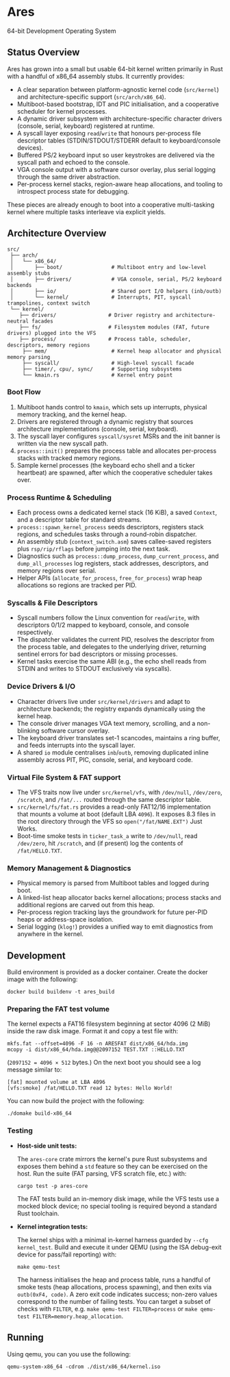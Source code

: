 # Ares

64-bit Development Operating System

## Status Overview

Ares has grown into a small but usable 64-bit kernel written primarily in Rust with a handful of x86_64 assembly stubs. It currently provides:

- A clear separation between platform-agnostic kernel code (`src/kernel`) and architecture-specific support (`src/arch/x86_64`).
- Multiboot-based bootstrap, IDT and PIC initialisation, and a cooperative scheduler for kernel processes.
- A dynamic driver subsystem with architecture-specific character drivers (console, serial, keyboard) registered at runtime.
- A syscall layer exposing `read`/`write` that honours per-process file descriptor tables (STDIN/STDOUT/STDERR default to keyboard/console devices).
- Buffered PS/2 keyboard input so user keystrokes are delivered via the syscall path and echoed to the console.
- VGA console output with a software cursor overlay, plus serial logging through the same driver abstraction.
- Per-process kernel stacks, region-aware heap allocations, and tooling to introspect process state for debugging.

These pieces are already enough to boot into a cooperative multi-tasking kernel where multiple tasks interleave via explicit yields.

## Architecture Overview

```
src/
 ├── arch/
 │   └── x86_64/
 │       ├── boot/                # Multiboot entry and low-level assembly stubs
 │       ├── drivers/             # VGA console, serial, PS/2 keyboard backends
 │       ├── io/                  # Shared port I/O helpers (inb/outb)
 │       └── kernel/              # Interrupts, PIT, syscall trampolines, context switch
 └── kernel/
    ├── drivers/                 # Driver registry and architecture-neutral facades
    ├── fs/                      # Filesystem modules (FAT, future drivers) plugged into the VFS
    ├── process/                 # Process table, scheduler, descriptors, memory regions
     ├── mem/                     # Kernel heap allocator and physical memory parsing
     ├── syscall/                 # High-level syscall facade
     ├── timer/, cpu/, sync/      # Supporting subsystems
     └── kmain.rs                 # Kernel entry point
```

### Boot Flow

1. Multiboot hands control to `kmain`, which sets up interrupts, physical memory tracking, and the kernel heap.
2. Drivers are registered through a dynamic registry that sources architecture implementations (console, serial, keyboard).
3. The syscall layer configures `syscall/sysret` MSRs and the init banner is written via the new syscall path.
4. `process::init()` prepares the process table and allocates per-process stacks with tracked memory regions.
5. Sample kernel processes (the keyboard echo shell and a ticker heartbeat) are spawned, after which the cooperative scheduler takes over.

### Process Runtime & Scheduling

- Each process owns a dedicated kernel stack (16 KiB), a saved `Context`, and a descriptor table for standard streams.
- `process::spawn_kernel_process` seeds descriptors, registers stack regions, and schedules tasks through a round-robin dispatcher.
- An assembly stub (`context_switch.asm`) saves callee-saved registers plus `rsp/rip/rflags` before jumping into the next task.
- Diagnostics such as `process::dump_process`, `dump_current_process`, and `dump_all_processes` log registers, stack addresses, descriptors, and memory regions over serial.
- Helper APIs (`allocate_for_process`, `free_for_process`) wrap heap allocations so regions are tracked per PID.

### Syscalls & File Descriptors

- Syscall numbers follow the Linux convention for `read`/`write`, with descriptors 0/1/2 mapped to keyboard, console, and console respectively.
- The dispatcher validates the current PID, resolves the descriptor from the process table, and delegates to the underlying driver, returning sentinel errors for bad descriptors or missing processes.
- Kernel tasks exercise the same ABI (e.g., the echo shell reads from STDIN and writes to STDOUT exclusively via syscalls).

### Device Drivers & I/O

- Character drivers live under `src/kernel/drivers` and adapt to architecture backends; the registry expands dynamically using the kernel heap.
- The console driver manages VGA text memory, scrolling, and a non-blinking software cursor overlay.
- The keyboard driver translates set-1 scancodes, maintains a ring buffer, and feeds interrupts into the syscall layer.
- A shared `io` module centralises `inb`/`outb`, removing duplicated inline assembly across PIT, PIC, console, serial, and keyboard code.

### Virtual File System & FAT support

- The VFS traits now live under `src/kernel/vfs`, with `/dev/null`, `/dev/zero`, `/scratch`, and `/fat/...` routed through the same descriptor table.
- `src/kernel/fs/fat.rs` provides a read-only FAT12/16 implementation that mounts a volume at boot (default LBA `4096`).  It exposes 8.3 files in the root directory through the VFS so `open("/fat/NAME.EXT")` Just Works.
- Boot-time smoke tests in `ticker_task_a` write to `/dev/null`, read `/dev/zero`, hit `/scratch`, and (if present) log the contents of `/fat/HELLO.TXT`.

### Memory Management & Diagnostics

- Physical memory is parsed from Multiboot tables and logged during boot.
- A linked-list heap allocator backs kernel allocations; process stacks and additional regions are carved out from this heap.
- Per-process region tracking lays the groundwork for future per-PID heaps or address-space isolation.
- Serial logging (`klog!`) provides a unified way to emit diagnostics from anywhere in the kernel.

## Development

Build environment is provided as a docker container. Create the docker image with the following:

```
docker build buildenv -t ares_build
```

### Preparing the FAT test volume

The kernel expects a FAT16 filesystem beginning at sector 4096 (2 MiB) inside the raw disk image.  Format it and copy a test file with:

```
mkfs.fat --offset=4096 -F 16 -n ARESFAT dist/x86_64/hda.img
mcopy -i dist/x86_64/hda.img@@2097152 TEST.TXT ::HELLO.TXT
```

(`2097152 = 4096 × 512` bytes.)  On the next boot you should see a log message similar to:

```
[fat] mounted volume at LBA 4096
[vfs:smoke] /fat/HELLO.TXT read 12 bytes: Hello World!
```

You can now build the project with the following:

```
./domake build-x86_64
```

### Testing

- **Host-side unit tests:**

  The `ares-core` crate mirrors the kernel's pure Rust subsystems and exposes them behind a `std` feature so they can be exercised on the host. Run the suite (FAT parsing, VFS scratch file, etc.) with:

  ```
  cargo test -p ares-core
  ```

  The FAT tests build an in-memory disk image, while the VFS tests use a mocked block device; no special tooling is required beyond a standard Rust toolchain.

- **Kernel integration tests:**

  The kernel ships with a minimal in-kernel harness guarded by `--cfg kernel_test`. Build and execute it under QEMU (using the ISA debug-exit device for pass/fail reporting) with:

  ```
  make qemu-test
  ```

  The harness initialises the heap and process table, runs a handful of smoke tests (heap allocations, process spawning), and then exits via `outb(0xF4, code)`. A zero exit code indicates success; non-zero values correspond to the number of failing tests. You can target a subset of checks with `FILTER`, e.g. `make qemu-test FILTER=process` or `make qemu-test FILTER=memory.heap_allocation`.

## Running

Using qemu, you can you use the following:

```
qemu-system-x86_64 -cdrom ./dist/x86_64/kernel.iso
```

